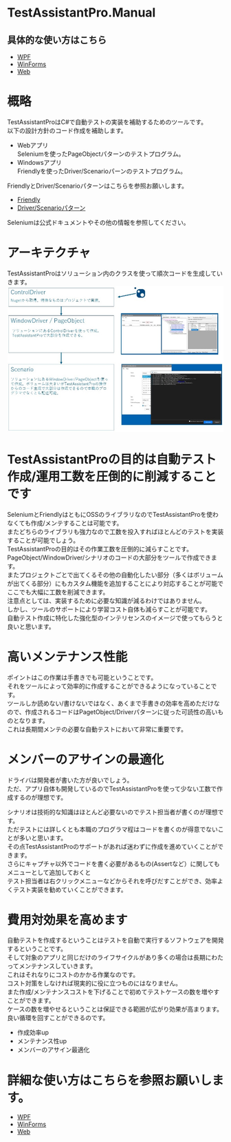 TestAssistantPro.Manual
========

## 具体的な使い方はこちら
+ [WPF](WPF.jp.md)
+ [WinForms](WinForms.jp.md)
+ [Web](Web.jp.md)

# 概略
TestAssistantProはC#で自動テストの実装を補助するためのツールです。<br>
以下の設計方針のコード作成を補助します。<br>

+ Webアプリ<br>Seleniumを使ったPageObjectパターンのテストプログラム。<br>
+ Windowsアプリ <br>Friendlyを使ったDriver/Scenarioパーンのテストプログラム。<br>

FriendlyとDriver/Scenarioパターンはこちらを参照お願いします。<br>
+ [Friendly](https://github.com/Codeer-Software/Friendly/blob/master/README.jp.md)
+ [Driver/Scenarioパターン](https://github.com/Codeer-Software/Friendly/blob/master/TestAutomationDesign.jp.md)

Seleniumは公式ドキュメントやその他の情報を参照してください。<br>

# アーキテクチャ
TestAssistantProはソリューション内のクラスを使って順次コードを生成していきます。<br>
![Architecture.jpg](Img/Architecture.jpg)

# TestAssistantProの目的は自動テスト作成/運用工数を圧倒的に削減することです
SeleniumとFriendlyはともにOSSのライブラリなのでTestAssistantProを使わなくても作成/メンテすることは可能です。<br>
またどちらのライブラリも強力なので工数を投入すればほとんどのテストを実装することが可能でしょう。<br>
TestAssistantProの目的はその作業工数を圧倒的に減らすことです。<br>
PageObject/WindowDriver/シナリオのコードの大部分をツールで作成できます。<br>
またプロジェクトごとで出てくるその他の自動化したい部分（多くはボリュームが出てくる部分）にもカスタム機能を追加することにより対応することが可能でここでも大幅に工数を削減できます。<br>
注意点としては、実装するために必要な知識が減るわけではありません。<br>
しかし、ツールのサポートにより学習コスト自体も減らすことが可能です。<br>
自動テスト作成に特化した強化型のインテリセンスのイメージで使ってもらうと良いと思います。<br>

# 高いメンテナンス性能
ポイントはこの作業は手書きでも可能ということです。<br>
それをツールによって効率的に作成することができるようになっていることです。<br>
ツールしか読めない/書けないではなく、あくまで手書きの効率を高めただけなので、作成されるコードはPagetObject/Driverパターンに従った可読性の高いものとなります。<br>
これは長期間メンテの必要な自動テストにおいて非常に重要です。<br>

# メンバーのアサインの最適化
ドライバは開発者が書いた方が良いでしょう。<br>
ただ、アプリ自体も開発しているのでTestAssistantProを使って少ない工数で作成するのが理想です。<br>

シナリオは技術的な知識はほとんど必要ないのでテスト担当者が書くのが理想です。<br>
ただテストには詳しくとも本職のプログラマ程はコードを書くのが得意でないことが多いと思います。<br>
その点TestAssistantProのサポートがあれば迷わずに作成を進めていくことができます。<br>
さらにキャプチャ以外でコードを書く必要があるもの(Assertなど）に関してもメニューとして追加しておくと<br>
テスト担当者は右クリックメニューなどからそれを呼びだすことができ、効率よくテスト実装を勧めていくことができます。<br>

# 費用対効果を高めます
自動テストを作成するということはテストを自動で実行するソフトウェアを開発するということです。<br>
そして対象のアプリと同じだけのライフサイクルがあり多くの場合は長期にわたってメンテナンスしていきます。<br>
これはそれなりにコストのかかる作業なのです。<br>
コスト対策をしなければ現実的に役に立つものにはなりません。<br>
また作成/メンテナンスコストを下げることで初めてテストケースの数を増やすことができます。<br>
ケースの数を増やせるということは保証できる範囲が広がり効果が高まります。<br>
良い循環を回すことができるのです。<br>

+ 作成効率up
+ メンテナンス性up
+ メンバーのアサイン最適化

# 詳細な使い方はこちらを参照お願いします。
+ [WPF](WPF.jp.md)
+ [WinForms](WinForms.jp.md)
+ [Web](Web.jp.md)


